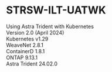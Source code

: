 # STRSW-ILT-UATWK
Using Astra Trident with Kubernetes <br />
Version 2.0 (April 2024) <br />
Kubernetes v1.29  <br />
WeaveNet 2.8.1 <br />
ContainerD 1.8.1 <br />
ONTAP 9.13.1 <br />
Astra Trident 24.02.0 <br />

